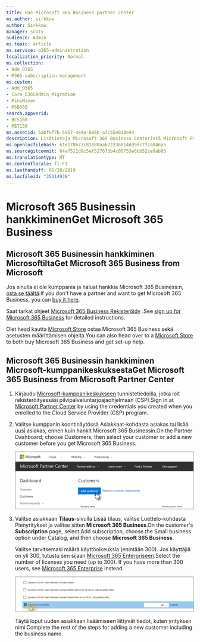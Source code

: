 ```yaml
---
title: Hae Microsoft 365 Business partner center
ms.author: sirkkuw
author: Sirkkuw
manager: scotv
audience: Admin
ms.topic: article
ms.service: o365-administration
localization_priority: Normal
ms.collection:
- Adm_O365
- M365-subscription-management
ms.custom:
- Adm_O365
- Core_O365Admin_Migration
- MiniMaven
- MSB365
search.appverid:
- BCS160
- MET150
ms.assetid: 5abfef7b-5957-484a-b06b-a7c55e013e44
description: Lisätietoja Microsoft 365 Business Centeristä Microsoft Partner.
ms.openlocfilehash: 61e178b73c83880aab22336814dd9dc7fca046a5
ms.sourcegitcommit: 64a7511d8c5ef527673b4c05753e6bb52ce9ab86
ms.translationtype: MT
ms.contentlocale: fi-FI
ms.lasthandoff: 06/20/2019
ms.locfileid: "35114938"
---
```

# <a name="get-microsoft-365-business"></a><span data-ttu-id="30cdc-103">Microsoft 365 Businessin hankkiminen</span><span class="sxs-lookup"><span data-stu-id="30cdc-103">Get Microsoft 365 Business</span></span>

## <a name="get-microsoft-365-business-from-microsoft"></a><span data-ttu-id="30cdc-104">Microsoft 365 Businessin hankkiminen Microsoftilta</span><span class="sxs-lookup"><span data-stu-id="30cdc-104">Get Microsoft 365 Business from Microsoft</span></span>

<span data-ttu-id="30cdc-105">Jos sinulla ei ole kumppania ja haluat hankkia Microsoft 365 Business:n, [osta se täältä](https://www.microsoft.com/en-US/microsoft-365/business).</span><span class="sxs-lookup"><span data-stu-id="30cdc-105">If you don't have a partner and want to get Microsoft 365 Business, you can [buy it here](https://www.microsoft.com/en-US/microsoft-365/business).</span></span>

<span data-ttu-id="30cdc-106">Saat tarkat ohjeet [Microsoft 365 Business Rekisteröidy](sign-up.md) .</span><span class="sxs-lookup"><span data-stu-id="30cdc-106">See [sign up for Microsoft 365 Business](sign-up.md) for detailed instructions.</span></span>

<span data-ttu-id="30cdc-107">Olet head kautta [Microsoft Store](https://www.microsoft.com/en-us/store/locations/find-a-store?icid=en-us_UF_FAS) ostaa Microsoft 365 Business sekä asetusten määrittämisen ohjeita.</span><span class="sxs-lookup"><span data-stu-id="30cdc-107">You can also head over to a [Microsoft Store](https://www.microsoft.com/en-us/store/locations/find-a-store?icid=en-us_UF_FAS) to both buy Microsoft 365 Business and get set-up help.</span></span>
  
## <a name="get-microsoft-365-business-from-microsoft-partner-center"></a><span data-ttu-id="30cdc-108">Microsoft 365 Businessin hankkiminen Microsoft-kumppanikeskuksesta</span><span class="sxs-lookup"><span data-stu-id="30cdc-108">Get Microsoft 365 Business from Microsoft Partner Center</span></span>

1. <span data-ttu-id="30cdc-109">Kirjaudu [Microsoft-kumppanikeskukseen](https://go.microsoft.com/fwlink/p/?linkid=849910) tunnistetiedoilla, jotka loit rekisteröityessäsi pilvipalveluntarjoajaohjelmaan (CSP).</span><span class="sxs-lookup"><span data-stu-id="30cdc-109">Sign in at [Microsoft Partner Center](https://go.microsoft.com/fwlink/p/?linkid=849910) by using the credentials you created when you enrolled to the Cloud Service Provider (CSP) program.</span></span> 
    
2. <span data-ttu-id="30cdc-110">Valitse kumppanin koontinäytössä Asiakkaat-kohdasta asiakas tai lisää uusi asiakas, ennen kuin hankit Microsoft 365 Businessin.</span><span class="sxs-lookup"><span data-stu-id="30cdc-110">On the Partner Dashboard, choose Customers, then select your customer or add a new customer before you get Microsoft 365 Business.</span></span>
    
    ![In the Microsoft Partner center, add a new customer.](media/ec807d07-bbd2-411f-8fe1-c644cf9a3882.png)
  
3. <span data-ttu-id="30cdc-112">Valitse asiakkaan **Tilaus**-sivulla Lisää tilaus, valitse Luettelo-kohdasta Pienyritykset ja valitse sitten **Microsoft 365 Business**.</span><span class="sxs-lookup"><span data-stu-id="30cdc-112">On the customer's **Subscription** page, select Add subscription, choose the Small business option under Catalog, and then choose **Microsoft 365 Business**.</span></span>
    
    <span data-ttu-id="30cdc-p101">Valitse tarvitsemasi määrä käyttöoikeuksia (enintään 300). Jos käyttäjiä on yli 300, tutustu sen sijaan [Microsoft 365 Enterpriseen](https://go.microsoft.com/fwlink/p/?linkid=862316).</span><span class="sxs-lookup"><span data-stu-id="30cdc-p101">Select the number of licenses you need (up to 300). If you have more than 300 users, see [Microsoft 365 Enterprise](https://go.microsoft.com/fwlink/p/?linkid=862316) instead.</span></span> 
    
    ![On the New subscription page choose small business.](media/52d99e89-2175-4974-84bb-dd626048541b.png)
  
    <span data-ttu-id="30cdc-116">Täytä loput uuden asiakkaan lisäämiseen liittyvät tiedot, kuten yrityksen nimi.</span><span class="sxs-lookup"><span data-stu-id="30cdc-116">Complete the rest of the steps for adding a new customer including the business name.</span></span>
    


